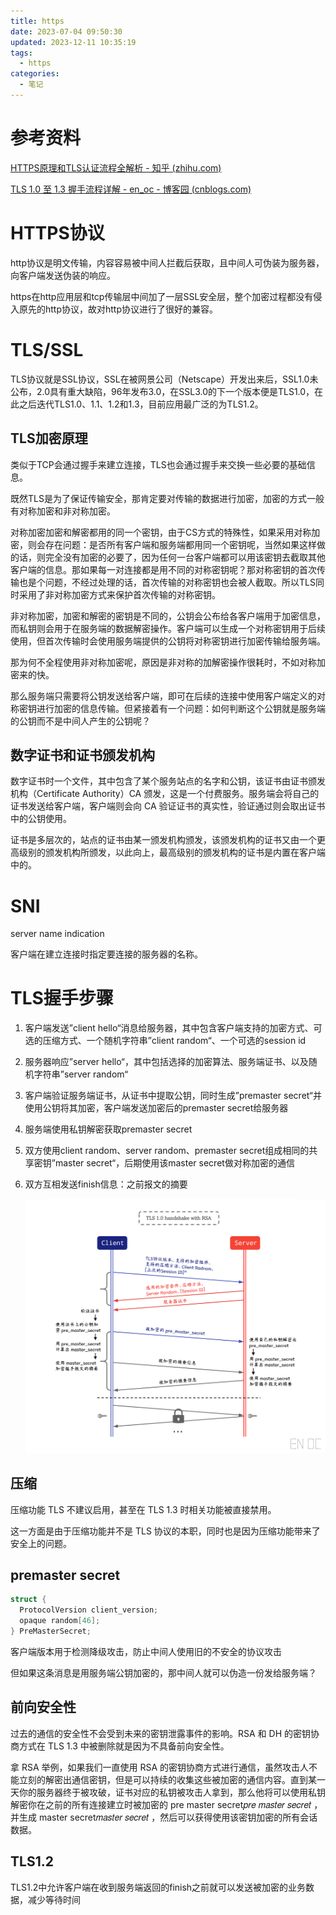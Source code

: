 ```yaml
---
title: https
date: 2023-07-04 09:50:30
updated: 2023-12-11 10:35:19
tags:
  - https
categories:
  - 笔记
---
```


# 参考资料

[HTTPS原理和TLS认证流程全解析 - 知乎 (zhihu.com)](https://zhuanlan.zhihu.com/p/440612523)

[TLS 1.0 至 1.3 握手流程详解 - en_oc - 博客园 (cnblogs.com)](https://www.cnblogs.com/enoc/p/tls-handshake.html)

# HTTPS协议

http协议是明文传输，内容容易被中间人拦截后获取，且中间人可伪装为服务器，向客户端发送伪装的响应。

https在http应用层和tcp传输层中间加了一层SSL安全层，整个加密过程都没有侵入原先的http协议，故对http协议进行了很好的兼容。

# TLS/SSL

TLS协议就是SSL协议，SSL在被网景公司（Netscape）开发出来后，SSL1.0未公布，2.0具有重大缺陷，96年发布3.0，在SSL3.0的下一个版本便是TLS1.0，在此之后迭代TLS1.0、1.1、1.2和1.3，目前应用最广泛的为TLS1.2。

## TLS加密原理

类似于TCP会通过握手来建立连接，TLS也会通过握手来交换一些必要的基础信息。

既然TLS是为了保证传输安全，那肯定要对传输的数据进行加密，加密的方式一般有对称加密和非对称加密。

对称加密加密和解密都用的同一个密钥，由于CS方式的特殊性，如果采用对称加密，则会存在问题：是否所有客户端和服务端都用同一个密钥呢，当然如果这样做的话，则完全没有加密的必要了，因为任何一台客户端都可以用该密钥去截取其他客户端的信息。那如果每一对连接都是用不同的对称密钥呢？那对称密钥的首次传输也是个问题，不经过处理的话，首次传输的对称密钥也会被人截取。所以TLS同时采用了非对称加密方式来保护首次传输的对称密钥。

非对称加密，加密和解密的密钥是不同的，公钥会公布给各客户端用于加密信息，而私钥则会用于在服务端的数据解密操作。客户端可以生成一个对称密钥用于后续使用，但首次传输时会使用服务端提供的公钥将对称密钥进行加密传输给服务端。

那为何不全程使用非对称加密呢，原因是非对称的加解密操作很耗时，不如对称加密来的快。

那么服务端只需要将公钥发送给客户端，即可在后续的连接中使用客户端定义的对称密钥进行加密的信息传输。但紧接着有一个问题：如何判断这个公钥就是服务端的公钥而不是中间人产生的公钥呢？

## 数字证书和证书颁发机构

数字证书时一个文件，其中包含了某个服务站点的名字和公钥，该证书由证书颁发机构（Certificate Authority）CA 颁发，这是一个付费服务。服务端会将自己的证书发送给客户端，客户端则会向 CA 验证证书的真实性，验证通过则会取出证书中的公钥使用。

证书是多层次的，站点的证书由某一颁发机构颁发，该颁发机构的证书又由一个更高级别的颁发机构所颁发，以此向上，最高级别的颁发机构的证书是内置在客户端中的。

# SNI

server name indication

客户端在建立连接时指定要连接的服务器的名称。

# TLS握手步骤

1. 客户端发送”client hello“消息给服务器，其中包含客户端支持的加密方式、可选的压缩方式、一个随机字符串”client random“、一个可选的session id

2. 服务器响应”server hello“，其中包括选择的加密算法、服务端证书、以及随机字符串”server random“

3. 客户端验证服务端证书，从证书中提取公钥，同时生成”premaster secret“并使用公钥将其加密，客户端发送加密后的premaster secret给服务器

4. 服务端使用私钥解密获取premaster secret

5. 双方使用client random、server random、premaster secret组成相同的共享密钥”master secret“，后期使用该master secret做对称加密的通信

6. 双方互相发送finish信息：之前报文的摘要

    ![img](https/20220322162701.png)

## 压缩

压缩功能 TLS 不建议启用，甚至在 TLS 1.3 时相关功能被直接禁用。

这一方面是由于压缩功能并不是 TLS 协议的本职，同时也是因为压缩功能带来了安全上的问题。

## premaster secret

```c
struct {
  ProtocolVersion client_version;
  opaque random[46];
} PreMasterSecret;
```

客户端版本用于检测降级攻击，防止中间人使用旧的不安全的协议攻击

但如果这条消息是用服务端公钥加密的，那中间人就可以伪造一份发给服务端？

## 前向安全性

过去的通信的安全性不会受到未来的密钥泄露事件的影响。RSA 和 DH 的密钥协商方式在 TLS 1.3 中被删除就是因为不具备前向安全性。

拿 RSA 举例，如果我们一直使用 RSA 的密钥协商方式进行通信，虽然攻击人不能立刻的解密出通信密钥，但是可以持续的收集这些被加密的通信内容。直到某一天你的服务器终于被攻破，证书对应的私钥被攻击人拿到，那么他将可以使用私钥解密你在之前的所有连接建立时被加密的 pre master secret𝑝𝑟𝑒 𝑚𝑎𝑠𝑡𝑒𝑟 𝑠𝑒𝑐𝑟𝑒𝑡 ，并生成 master secret𝑚𝑎𝑠𝑡𝑒𝑟 𝑠𝑒𝑐𝑟𝑒𝑡 ，然后可以获得使用该密钥加密的所有会话数据。

## TLS1.2

TLS1.2中允许客户端在收到服务端返回的finish之前就可以发送被加密的业务数据，减少等待时间

